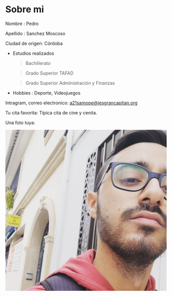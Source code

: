 # Sobre mi

Nombre : Pedro

Apellido :  Sanchez Moscoso

Ciudad de origen: Córdoba

* Estudios realizados
  > Bachillerato 

  > Grado Superior TAFAD 
  
  > Grado Superior Administración y Finanzas

* Hobbies :
   Deporte, Videojuegos

Intragram,  correo electronico: a21samope@iesgrancapitan.org

Tu cita favorita: Típica cita de cine y cenita.

Una foto tuya:

![imagen](./Foto_pedro.jpeg)


